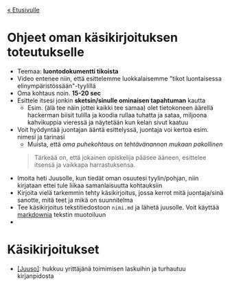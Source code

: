 [« Etusivulle](https://20tiko4.github.io/tiimiesittely/)

# Ohjeet oman käsikirjoituksen toteutukselle
- Teemaa: **luontodokumentti tikoista**
- Video entenee niin, että esittelemme luokkalaisemme "tikot luontaisessa elinympäristössään"-tyylillä
- Oma kohtaus noin. **15-20 sec**
- Esittele itsesi jonkin **sketsin/sinulle ominaisen tapahtuman** kautta
  - Esim. (älä tee näin jottei kaikki tee samaa) olet tietokoneen äärellä hackerman biisit tulilla ja koodia rullaa tuhatta ja sataa, miljoona kahvikuppia vieressä ja näytetään kun kelan sivut kaatuu
- Voit hyödyntää juontajan ääntä esittelyssä, juontaja voi kertoa esim. nimesi ja tarinasi
  - Muista, että *oma puhekohtaus on tehtävänannon mukaan pakollinen*
  > Tärkeää on, että jokainen opiskelija pääsee ääneen, esittelee itsensä ja vaikkapa harrastuksensa.
- Imoita heti Juusolle, kun tiedät oman osuutesi tyylin/pohjan, niin kirjataan ettei tule liikaa samanlaisuutta kohtauksiin
- Kirjoita vielä tarkemmin tehty käsikirjoitus, jossa kerrot mitä juontaja/sinä sanotte, mitä teet ja mikä on suunnitelma
- Tee käsikirjoitus tekstitiedostoon `nimi.md` ja lähetä juusolle. Voit käyttää [markdownia](https://www.markdownguide.org/cheat-sheet/) tekstin muotoiluun
- 
# Käsikirjoitukset
- [[Juuso]](https://20tiko4.github.io/tiimiesittely/scripts/juuso): hukkuu yrittäjänä toimimisen laskuihin ja turhautuu kirjanpidosta